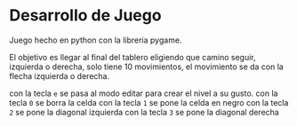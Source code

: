 # Desarrollo de Juego

Juego hecho en python con la libreria pygame.

El objetivo es llegar al final del tablero eligiendo que camino seguir, izquierda o derecha,
solo tiene 10 movimientos, el movimiento se da con la flecha izquierda o derecha.

con la tecla ``` e ``` se pasa al modo editar para crear el nivel a su gusto.
con la tecla ``` 0 ``` se borra la celda
con la tecla ``` 1 ``` se pone la celda en negro
con la tecla ``` 2 ``` se pone la diagonal izquierda
con la tecla ``` 3 ``` se pone la diagonal derecha
